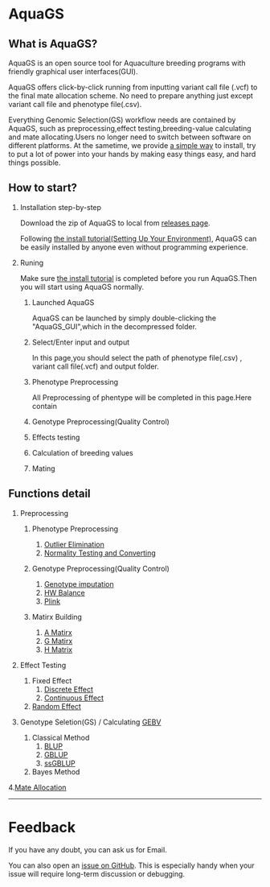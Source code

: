 # AquaGS
## What is AquaGS?
AquaGS is an open source tool for Aquaculture breeding programs with friendly graphical user interfaces(GUI).

AquaGS offers click-by-click running from inputting variant call file (.vcf) to the final mate allocation scheme. No need to prepare anything just except variant call file and phenotype file(.csv).

Everything Genomic Selection(GS) workflow needs are contained by AquaGS, such as preprocessing,effect testing,breeding-value calculating and mate allocating.Users no longer need to switch between software on different platforms. At the sametime, we  provide [a simple way](./Md/Setting_Up_Your_Environment.md) to install, try to put a lot of power into your hands by making easy things easy, and hard things possible. 

## How to start?
1. Installation step-by-step 
   
   Download the zip of AquaGS to local from [releases page](https://github.com/LiangBeam9810/AquaGS_GUI/releases).

   Following [the install tutorial(Setting Up Your Environment)](./Md/Setting_Up_Your_Environment.md), AquaGS can be easily installed by anyone even without programming experience.
   
2. <span id="RunningInstructions"> Runing </span>
   
    Make sure  [the install tutorial](./Md/Setting_Up_Your_Environment.md) is completed before you run AquaGS.Then you will start using AquaGS normally.

    1. Launched AquaGS
    
        AquaGS can be launched by simply double-clicking the "AquaGS_GUI",which in the decompressed folder.
    
    1. Select/Enter input and output
   
        In this page,you should select the path of phenotype file(.csv) , variant call file(.vcf) and output folder.

    2. Phenotype Preprocessing

        All Preprocessing of phentype will be completed in this page.Here contain 

    3. Genotype Preprocessing(Quality Control)
    4. Effects testing
    5. Calculation of breeding values
    6. Mating

## Functions detail
1. Preprocessing
   1. Phenotype Preprocessing
        1.  [Outlier Elimination](./Md/Outlier_elimination.md)
        2. [Normality Testing and Converting](./Md/Normality.md)

   2. Genotype Preprocessing(Quality Control)
        1. [Genotype imputation](./Md/imputation.md)
        1. [HW Balance](./Md/HWBalance.md)
        2. [Plink](./Md/PLink.md)
   1. Matirx Building
      1. [A Matirx](./Md/A.md)
      2. [G Matirx](./Md/G.md)
      3. [H Matrix](./Md/H.md)

2. Effect Testing
     1. Fixed Effect
         1. [Discrete Effect]()
         2. [Continuous Effect]()
     2. [Random Effect]()

  
3. Genotype Seletion(GS) / Calculating [GEBV]()
   1. Classical Method
      1. [BLUP]()
      2. [GBLUP]()
      3. [ssGBLUP]()
   2. Bayes Method
   
4.[Mate Allocation]()


---
# Feedback
If you have any doubt, you can ask us for Email.

You can also open an [issue on GitHub](https://github.com/LiangBeam9810/AquaGS_GUI/issues). This is especially handy when your issue will require long-term discussion or debugging.





